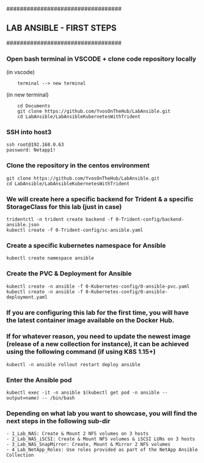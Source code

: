 ##################################
## LAB ANSIBLE - FIRST STEPS
##################################

### Open bash terminal in VSCODE + clone code repository locally
(in vscode)
```
    terminal --> new terminal 
```

(in new terminal)
```
    cd Documents
    git clone https://github.com/YvosOnTheHub/LabAnsible.git 
    cd LabAnsible/LabAnsibleKubernetesWithTrident
```

### SSH into host3
    ssh root@192.168.0.63
    password: Netapp1!

### Clone the repository in the centos environment
    git clone https://github.com/YvosOnTheHub/LabAnsible.git
    cd LabAnsible/LabAnsibleKubernetesWithTrident

### We will create here a specific backend for Trident & a specific StorageClass for this lab (just in case)
    tridentctl -n trident create backend -f 0-Trident-config/backend-ansible.json
    kubectl create -f 0-Trident-config/sc-ansible.yaml

### Create a specific kubernetes namespace for Ansible
    kubectl create namespace ansible

### Create the PVC & Deployment for Ansible
    kubectl create -n ansible -f 0-Kubernetes-config/0-ansible-pvc.yaml
    kubectl create -n ansible -f 0-Kubernetes-config/0-ansible-deployment.yaml

### If you are configuring this lab for the first time, you will have the latest container image available on the Docker Hub.
### If for whatever reason, you need to update the newest image (release of a new collection for instance), it can be achieved using the following command (if using K8S 1.15+)
    kubectl -n ansible rollout restart deploy ansible

### Enter the Ansible pod
    kubectl exec -it -n ansible $(kubectl get pod -n ansible --output=name) -- /bin/bash

### Depending on what lab you want to showcase, you will find the next steps in the following sub-dir
    - 1_Lab_NAS: Create & Mount 2 NFS volumes on 3 hosts
    - 2_Lab_NAS_iSCSI: Create & Mount NFS volumes & iSCSI LUNs on 3 hosts
    - 3_Lab_NAS_SnapMirror: Create, Mount & Mirror 2 NFS volumes
    - 4_Lab_NetApp_Roles: Use roles provided as part of the NetApp Ansible Collection
